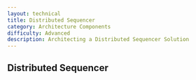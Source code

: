 ```yaml
---
layout: technical
title: Distributed Sequencer
category: Architecture Components
difficulty: Advanced
description: Architecting a Distributed Sequencer Solution
---
```


## Distributed Sequencer
